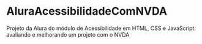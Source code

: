 # AluraAcessibilidadeComNVDA
Projeto da Alura do módulo de Acessibilidade em HTML, CSS e JavaScript: avaliando e melhorando um projeto com o NVDA
